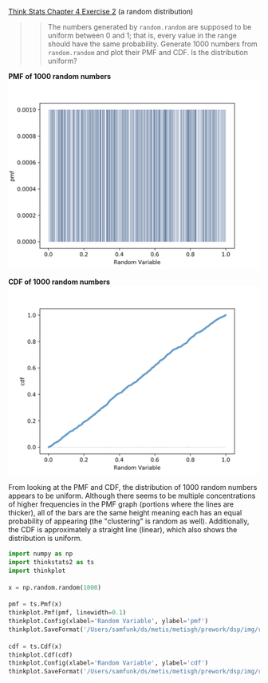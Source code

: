 [Think Stats Chapter 4 Exercise 2](http://greenteapress.com/thinkstats2/html/thinkstats2005.html#toc41) (a random distribution)

>> The numbers generated by `random.random` are supposed to be uniform between 0 and 1; that is, every value in the range should have the same probability. Generate 1000 numbers from `random.random` and plot their PMF and CDF. Is the distribution uniform?

**PMF of 1000 random numbers**  
![PMF](https://github.com/funkman95/dsp/blob/master/img/random_pmf.png?raw=true)  

**CDF of 1000 random numbers**  
![CDF](https://github.com/funkman95/dsp/blob/master/img/random_cdf.png?raw=true)  

From looking at the PMF and CDF, the distribution of 1000 random numbers appears to be uniform. Although there seems to be multiple concentrations of higher frequencies in the PMF graph (portions where the lines are thicker), all of the bars are the same height meaning each has an equal probability of appearing (the "clustering" is random as well). Additionally, the CDF is approximately a straight line (linear), which also shows the distribution is uniform.

```Python
import numpy as np
import thinkstats2 as ts
import thinkplot

x = np.random.random(1000)

pmf = ts.Pmf(x)
thinkplot.Pmf(pmf, linewidth=0.1)
thinkplot.Config(xlabel='Random Variable', ylabel='pmf')
thinkplot.SaveFormat('/Users/samfunk/ds/metis/metisgh/prework/dsp/img/random_pmf', fmt='png')

cdf = ts.Cdf(x)
thinkplot.Cdf(cdf)
thinkplot.Config(xlabel='Random Variable', ylabel='cdf')
thinkplot.SaveFormat('/Users/samfunk/ds/metis/metisgh/prework/dsp/img/random_cdf', fmt='png')
```
